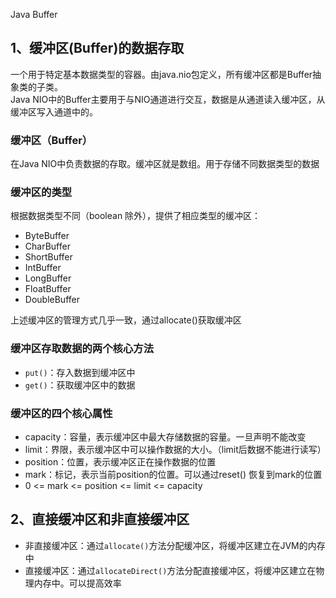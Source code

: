 Java Buffer
<a name="DNsi4"></a>
## 1、缓冲区(Buffer)的数据存取
一个用于特定基本数据类型的容器。由java.nio包定义，所有缓冲区都是Buffer抽象类的子类。<br />Java NIO中的Buffer主要用于与NIO通道进行交互，数据是从通道读入缓冲区，从缓冲区写入通道中的。
<a name="ReOUm"></a>
### 缓冲区（Buffer）
在Java NIO中负责数据的存取。缓冲区就是数组。用于存储不同数据类型的数据
<a name="GgRri"></a>
### 缓冲区的类型
根据数据类型不同（boolean 除外），提供了相应类型的缓冲区：

- ByteBuffer
- CharBuffer
- ShortBuffer
- IntBuffer
- LongBuffer
- FloatBuffer
- DoubleBuffer

上述缓冲区的管理方式几乎一致，通过allocate()获取缓冲区
<a name="23WiK"></a>
### 缓冲区存取数据的两个核心方法

- `put()`：存入数据到缓冲区中
- `get()`：获取缓冲区中的数据
<a name="Ag0SQ"></a>
### 缓冲区的四个核心属性

- capacity：容量，表示缓冲区中最大存储数据的容量。一旦声明不能改变
- limit：界限，表示缓冲区中可以操作数据的大小。（limit后数据不能进行读写）
- position：位置，表示缓冲区正在操作数据的位置
- mark：标记，表示当前position的位置。可以通过reset() 恢复到mark的位置
- 0 <= mark <= position <= limit <= capacity
<a name="1AIUl"></a>
## 2、直接缓冲区和非直接缓冲区

- 非直接缓冲区：通过`allocate()`方法分配缓冲区，将缓冲区建立在JVM的内存中
- 直接缓冲区：通过`allocateDirect()`方法分配直接缓冲区，将缓冲区建立在物理内存中。可以提高效率
